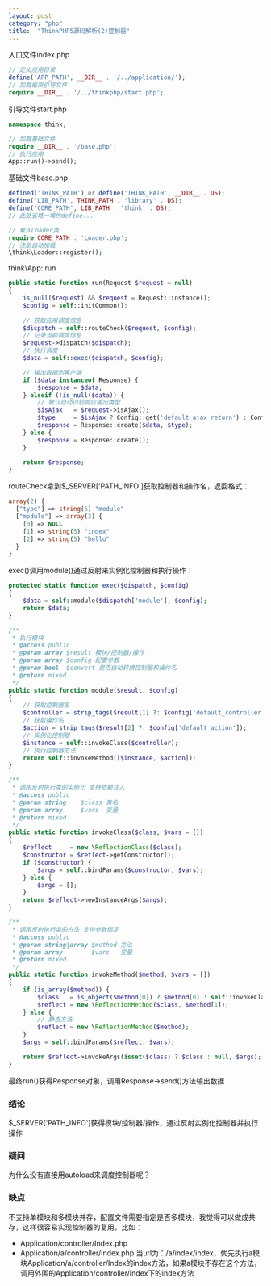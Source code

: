 ```yaml
---
layout: post
category: "php"
title:  "ThinkPHP5源码解析(2)控制器"
---
```


入口文件index.php

```php
// 定义应用目录
define('APP_PATH', __DIR__ . '/../application/');
// 加载框架引导文件
require __DIR__ . '/../thinkphp/start.php';
```

引导文件start.php
```php
namespace think;

// 加载基础文件
require __DIR__ . '/base.php';
// 执行应用
App::run()->send();
```

基础文件base.php
```php
defined('THINK_PATH') or define('THINK_PATH', __DIR__ . DS);
define('LIB_PATH', THINK_PATH . 'library' . DS);
define('CORE_PATH', LIB_PATH . 'think' . DS);
// 此处省略一堆的define...

// 载入Loader类
require CORE_PATH . 'Loader.php';
// 注册自动加载
\think\Loader::register();
```

think\App::run
```php
public static function run(Request $request = null)
{
	is_null($request) && $request = Request::instance();
	$config = self::initCommon();
	
	// 获取应用调度信息
	$dispatch = self::routeCheck($request, $config);
	// 记录当前调度信息
	$request->dispatch($dispatch);
	// 执行调度
	$data = self::exec($dispatch, $config);

	// 输出数据到客户端
	if ($data instanceof Response) {
		$response = $data;
	} elseif (!is_null($data)) {
		// 默认自动识别响应输出类型
		$isAjax   = $request->isAjax();
		$type     = $isAjax ? Config::get('default_ajax_return') : Config::get('default_return_type');
		$response = Response::create($data, $type);
	} else {
		$response = Response::create();
	}

	return $response;
}
```
routeCheck拿到$_SERVER['PATH_INFO']获取控制器和操作名，返回格式：
```php
array(2) {
  ["type"] => string(6) "module"
  ["module"] => array(3) {
    [0] => NULL
    [1] => string(5) "index"
    [2] => string(5) "hello"
  }
}
```

exec()调用module()通过反射来实例化控制器和执行操作：
```php
protected static function exec($dispatch, $config)
{
	$data = self::module($dispatch['module'], $config);			
	return $data;
}

/**
 * 执行模块
 * @access public
 * @param array $result 模块/控制器/操作
 * @param array $config 配置参数
 * @param bool  $convert 是否自动转换控制器和操作名
 * @return mixed
 */
public static function module($result, $config)
{
	// 获取控制器名
	$controller = strip_tags($result[1] ?: $config['default_controller']);
	// 获取操作名
	$action = strip_tags($result[2] ?: $config['default_action']);
	// 实例化控制器
	$instance = self::invokeClass($controller);	
	// 执行控制器方法
	return self::invokeMethod([$instance, $action]);
}

/**
 * 调用反射执行类的实例化 支持依赖注入
 * @access public
 * @param string    $class 类名
 * @param array     $vars  变量
 * @return mixed
 */
public static function invokeClass($class, $vars = [])
{
	$reflect     = new \ReflectionClass($class);
	$constructor = $reflect->getConstructor();
	if ($constructor) {
		$args = self::bindParams($constructor, $vars);
	} else {
		$args = [];
	}
	return $reflect->newInstanceArgs($args);
}

/**
 * 调用反射执行类的方法 支持参数绑定
 * @access public
 * @param string|array $method 方法
 * @param array        $vars   变量
 * @return mixed
 */
public static function invokeMethod($method, $vars = [])
{
	if (is_array($method)) {
		$class   = is_object($method[0]) ? $method[0] : self::invokeClass($method[0]);
		$reflect = new \ReflectionMethod($class, $method[1]);
	} else {
		// 静态方法
		$reflect = new \ReflectionMethod($method);
	}
	$args = self::bindParams($reflect, $vars);

	return $reflect->invokeArgs(isset($class) ? $class : null, $args);
}
```

最终run()获得Response对象，调用Response->send()方法输出数据

### 结论
$_SERVER['PATH_INFO']获得模块/控制器/操作，通过反射实例化控制器并执行操作

### 疑问
为什么没有直接用autoload来调度控制器呢？

### 缺点
不支持单模块和多模块并存，配置文件需要指定是否多模块，我觉得可以做成共存，这样很容易实现控制器的复用，比如：
- Application/controller/Index.php
- Application/a/controller/Index.php
当url为：/a/index/index，优先执行a模块Application/a/controller/Index的index方法，如果a模块不存在这个方法，调用外围的Application/controller/Index下的index方法